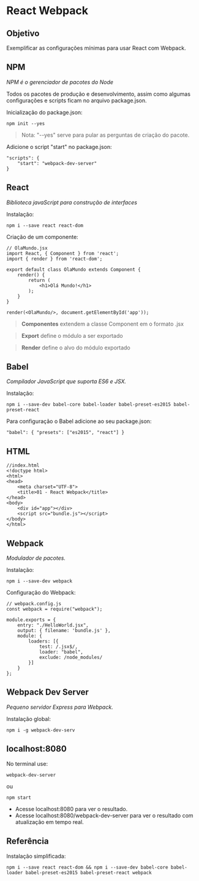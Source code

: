 # React Webpack

## Objetivo

Exemplificar as configurações mínimas para usar React com Webpack.

## NPM

*NPM é o gerenciador de pacotes do Node*

Todos os pacotes de produção e desenvolvimento, assim como algumas configurações e scripts ficam no arquivo package.json.

Inicialização do package.json:

`npm init --yes`

> Nota: "--yes" serve para pular as perguntas de criação do pacote.

Adicione o script "start" no package.json:

```
"scripts": {
    "start": "webpack-dev-server"
}
```

## React

*Biblioteca javaScript para construção de interfaces*

Instalação:

`npm i --save react react-dom`

Criação de um componente:

```
// OlaMundo.jsx
import React, { Component } from 'react';
import { render } from 'react-dom';

export default class OlaMundo extends Component {
    render() {
        return (
            <h1>Olá Mundo!</h1>
        );
    }
}

render(<OlaMundo/>, document.getElementById('app'));
```

> **Componentes** extendem a classe Component em o formato .jsx

> **Export** define o módulo a ser exportado

> **Render** define o alvo do módulo exportado


## Babel

*Compilador JavaScript que suporta ES6 e JSX.*

Instalação:

`npm i --save-dev babel-core babel-loader babel-preset-es2015 babel-preset-react`

Para configuração o Babel adicione ao seu package.json:
```
"babel": { "presets": ["es2015", "react"] }
```

## HTML

```
//index.html
<!doctype html>
<html>
<head>
    <meta charset="UTF-8">
    <title>01 - React Webpack</title>
</head>
<body>
    <div id="app"></div>
    <script src="bundle.js"></script>
</body>
</html>
```

## Webpack

*Modulador de pacotes.*

Instalação:

`npm i --save-dev webpack`

Configuração do Webpack:

```
// webpack.config.js
const webpack = require("webpack");

module.exports = {
    entry: "./HelloWorld.jsx",
    output: { filename: 'bundle.js' },
    module: {
        loaders: [{
            test: /.jsx$/,
            loader: "babel",
            exclude: /node_modules/
        }]
    }
};
```

## Webpack Dev Server

*Pequeno servidor Express para Webpack.*

Instalação global:

`npm i -g webpack-dev-serv`

## localhost:8080

No terminal use:

`webpack-dev-server`

ou

`npm start`

* Acesse localhost:8080 para ver o resultado.
* Acesse localhost:8080/webpack-dev-server para ver o resultado com atualização em tempo real.


## Referência

Instalação simplificada:

`npm i --save react react-dom && npm i --save-dev babel-core babel-loader babel-preset-es2015 babel-preset-react webpack`
